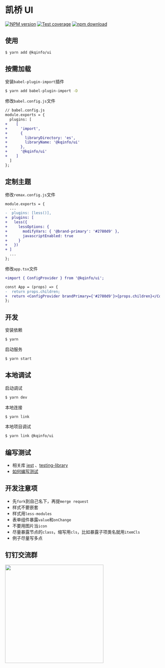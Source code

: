 # 凯桥 UI

[![NPM version][npm-image]][npm-url] [![Test coverage][codecov-image]][codecov-url] [![npm download][download-image]][download-url]

[npm-image]: https://img.shields.io/npm/v/@kqinfo/ui.svg?style=flat-square
[npm-url]: https://www.npmjs.com/package/@kqinfo/ui
[codecov-image]: https://codecov.io/gh/cqkqinfo/ui/branch/master/graph/badge.svg
[codecov-url]: https://codecov.io/gh/cqkqinfo/ui
[download-image]: https://img.shields.io/npm/dm/@kqinfo/ui.svg?style=flat-square
[download-url]: https://www.npmjs.com/package/@kqinfo/ui

## 使用

```bash
$ yarn add @kqinfo/ui
```

## 按需加载

安装`babel-plugin-import`插件

```bash
$ yarn add babel-plugin-import -D
```

修改`babel.config.js`文件

```diff
// babel.config.js
module.exports = {
  plugins: [
+    [
+      'import',
+      {
+        libraryDirectory: 'es',
+        libraryName: '@kqinfo/ui'
+      },
+      '@kqinfo/ui'
+    ]
  ]
};

```

## 定制主题

修改`remax.config.js`文件

```diff
module.exports = {
  ...
-  plugins: [less()],
+  plugins: [
+   less({
+     lessOptions: {
+       modifyVars: { '@brand-primary': '#2780d9' },
+       javascriptEnabled: true
+     }
+   })
+ ]
  ...
};
```

修改`app.tsx`文件

```diff
+import { ConfigProvider } from '@kqinfo/ui';

const App = (props) => {
-  return props.children;
+  return <ConfigProvider brandPrimary={'#2780d9'}>{props.children}</ConfigProvider>;
};
```

## 开发

安装依赖

```bash
$ yarn
```

启动服务

```bash
$ yarn start
```

## 本地调试

启动调试

```bash
$ yarn dev
```

本地连接

```bash
$ yarn link
```

本地项目调试

```bash
$ yarn link @kqinfo/ui
```

## 编写测试

- 相关库 [jest](https://jestjs.io/zh-Hans/docs/getting-started) 、[testing-library](https://testing-library.com/docs/react-testing-library/intro)
- [如何编写测试](https://segmentfault.com/a/1190000022054307)

## 开发注意项

- 先`fork`到自己名下，再提`merge request`
- 样式不要嵌套
- 样式用`less-modules`
- 表单组件暴露`value`和`onChange`
- 不要用图片当`icon`
- 尽量暴露节点的`class`，缩写用`cls`，比如暴露子项类名就用`itemCls`
- 例子尽量写多点

## 钉钉交流群

<img width="320" src="https://kq-static.oss-cn-beijing.aliyuncs.com/common-img/IMG_8025.JPG">
